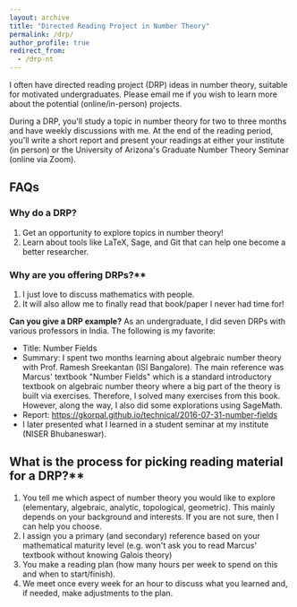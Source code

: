 ```yaml
---
layout: archive
title: "Directed Reading Project in Number Theory"
permalink: /drp/
author_profile: true
redirect_from:
  - /drp-nt
---
```


I often have directed reading project (DRP) ideas in number theory, suitable for motivated undergraduates. Please email me if you wish to learn more about the potential (online/in-person) projects. 

During a DRP, you'll study a topic in number theory for two to three months and have weekly discussions with me. At the end of the reading period, you'll write a short report and present your readings at either your institute (in person) or the University of Arizona's Graduate Number Theory Seminar (online via Zoom).

## FAQs

### Why do a DRP?
1. Get an opportunity to explore topics in number theory!
2. Learn about tools like LaTeX, Sage, and Git that can help one become a better researcher.

### Why are you offering DRPs?**
1. I just love to discuss mathematics with people.
2. It will also allow me to finally read that book/paper I never had time for!

**Can you give a DRP example?**
As an undergraduate, I did seven DRPs with various professors in India. The following is my favorite:

- Title: Number Fields
- Summary: I spent two months learning about algebraic number theory with Prof. Ramesh Sreekantan (ISI Bangalore).  The main reference was Marcus' textbook "Number Fields" which is a standard introductory textbook on algebraic number theory where a big part of the theory is built via exercises. Therefore, I solved many exercises from this book. However, along the way, I also did some explorations using SageMath.
- Report: https://gkorpal.github.io/technical/2016-07-31-number-fields
- I later presented what I learned in a student seminar at my institute (NISER Bhubaneswar).

 ## What is the process for picking reading material for a DRP?**
1. You tell me which aspect of number theory you would like to explore (elementary, algebraic, analytic, topological, geometric). This mainly depends on your background and interests. If you are not sure, then I can help you choose.
2. I assign you a primary (and secondary) reference based on your mathematical maturity level (e.g. won't ask you to read Marcus' textbook without knowing Galois theory)
3. You make a reading plan (how many hours per week to spend on this and when to start/finish).
4. We meet once every week for an hour to discuss what you learned and, if needed, make adjustments to the plan.
